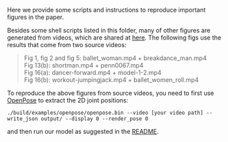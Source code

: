 Here we provide some scripts and instructions to reproduce important figures in the paper.

Besides some shell scripts listed in this folder, many of other figures are generated from videos, which are shared at [here](https://drive.google.com/drive/folders/1ioxFNknkOz6pVdxpp1CaUvKtlJvfe1SU?usp=sharing).
The following figs use the results that come from two source videos:
>Fig 1, fig 2 and fig 5: ballet_woman.mp4 + breakdance_man.mp4  
>Fig 13(b): shortman.mp4 + penn0067.mp4   
>Fig 16(a): dancer-forward.mp4 + model-1-2.mp4  
>Fig 16(b): workout-jumpingjack.mp4 + ballet_women_roll.mp4

To reproduce the above figures from source videos, you need to first use [OpenPose](https://github.com/CMU-Perceptual-Computing-Lab/openpose) to extract the 2D joint positions:
```
./build/examples/openpose/openpose.bin --video [your video path] --write_json output/ --display 0 --render_pose 0
```
and then run our model as suggested in the [README](https://github.com/ChrisWu1997/2D-Motion-Retargeting#run-demo-examples).
